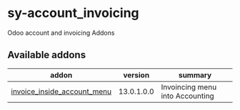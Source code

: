 # sy-account_invoicing
Odoo account and invoicing Addons

[//]: # (addons)

Available addons
----------------
addon | version | summary
--- | --- | ---
[invoice_inside_account_menu](invoice_inside_account_menu/) | 13.0.1.0.0 | Invoincing menu into Accounting

[//]: # (end addons)
